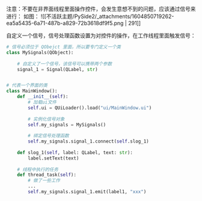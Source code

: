 注意：不要在非界面线程里面操作控件，会发生意想不到的问题，应该通过信号来进行：
如图：
![[不活跃主题/PySide2/_attachments/1604850719262-ea5a5435-6a71-487b-a829-72b3618df9f5.png | 291]]

自定义一个信号，信号处理函数设置为对控件的操作，在工作线程里面触发信号：
```python
# 信号必须位于 QObejct 里面，所以要专门定义一个类
class MySignals(QObject):
    
    # 自定义了一个信号，该信号可以携带两个参数
    signal_1 = Signal(QLabel, str)


# 代表一个界面的类
class MainWindow():
    def __init__(self):
        # 加载ui文件
        self.ui = QUiLoader().load("ui/MainWindow.ui")
        
        # 实例化信号对象
        self.my_signals = MySignals()
        
        # 绑定信号处理函数
        self.my_signals.signal_1.connect(self.slog_1)
        
    def slog_1(self, label: QLabel, text: str):
        label.setText(text)
    
    # 线程中执行的任务
    def thread_task(self):
        # 做了一些工作
        ...
        self.my_signals.signal_1.emit(label1, "xxx")
        
```

